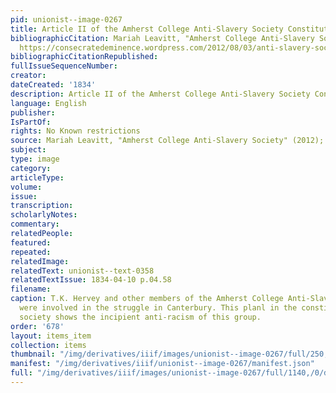 ```yaml
---
pid: unionist--image-0267
title: Article II of the Amherst College Anti-Slavery Society Constitution
bibliographicCitation: Mariah Leavitt, "Amherst College Anti-Slavery Society" (2012);
  https://consecratedeminence.wordpress.com/2012/08/03/anti-slavery-society/
bibliographicCitationRepublished: 
fullIssueSequenceNumber: 
creator: 
dateCreated: '1834'
description: Article II of the Amherst College Anti-Slavery Society Constitution
language: English
publisher: 
IsPartOf: 
rights: No Known restrictions
source: Mariah Leavitt, "Amherst College Anti-Slavery Society" (2012); https://consecratedeminence.wordpress.com/2012/08/03/anti-slavery-society/
subject: 
type: image
category: 
articleType: 
volume: 
issue: 
transcription: 
scholarlyNotes: 
commentary: 
relatedPeople: 
featured: 
repeated: 
relatedImage: 
relatedText: unionist--text-0358
relatedTextIssue: 1834-04-10 p.04.58
filename: 
caption: T.K. Hervey and other members of the Amherst College Anti-Slavery Society
  were involved in the struggle in Canterbury. This planl in the constitution of the
  society shows the incipient anti-racism of this group.
order: '678'
layout: items_item
collection: items
thumbnail: "/img/derivatives/iiif/images/unionist--image-0267/full/250,/0/default.jpg"
manifest: "/img/derivatives/iiif/unionist--image-0267/manifest.json"
full: "/img/derivatives/iiif/images/unionist--image-0267/full/1140,/0/default.jpg"
---
```

